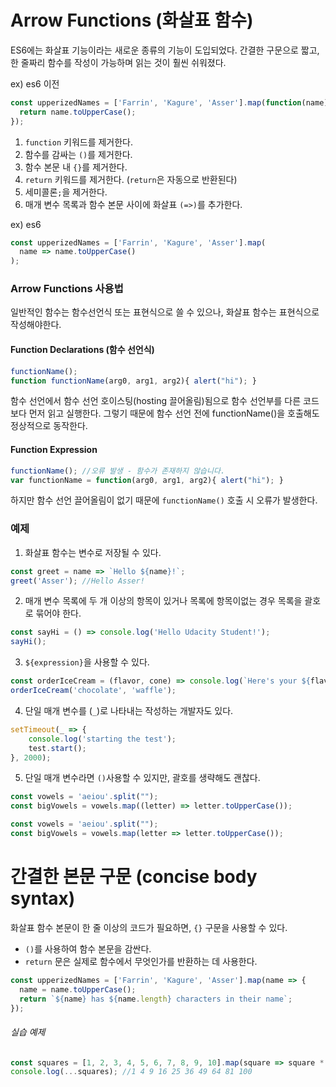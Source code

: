 # Arrow Functions (화살표 함수)
ES6에는 화살표 기능이라는 새로운 종류의 기능이 도입되었다. 간결한 구문으로 짧고, 한 줄짜리 함수를 작성이 가능하며 읽는 것이 훨씬 쉬워졌다.

ex) es6 이전
```javascript
const upperizedNames = ['Farrin', 'Kagure', 'Asser'].map(function(name) { 
  return name.toUpperCase();
});
```

1. `function` 키워드를 제거한다.
2. 함수를 감싸는 `()`를 제거한다.
3. 함수 본문 내 `{}`를 제거한다.
4. `return` 키워드를 제거한다. (`return`은 자동으로 반환된다)
5. 세미콜론`;`을 제거한다.
6. 매개 변수 목록과 함수 본문 사이에 화살표 `(=>)`를 추가한다.

ex) es6
```javascript
const upperizedNames = ['Farrin', 'Kagure', 'Asser'].map(
  name => name.toUpperCase()
);
```

### Arrow Functions 사용법
일반적인 함수는 함수선언식 또는 표현식으로 쓸 수 있으나, 화살표 함수는 표현식으로 작성해야한다.

#### Function Declarations (함수 선언식)
```javascript
functionName();
function functionName(arg0, arg1, arg2){ alert("hi"); }
```
함수 선언에서 함수 선언 호이스팅(hosting 끌어올림)됨으로 함수 선언부를 다른 코드보다 먼저 읽고 실행한다.
그렇기 때문에 함수 선언 전에 functionName()을 호출해도 정상적으로 동작한다.

#### Function Expression
```javascript
functionName(); //오류 발생 - 함수가 존재하지 않습니다.
var functionName = function(arg0, arg1, arg2){ alert("hi"); }
```
하지만 함수 선언 끌어올림이 없기 때문에 `functionName()` 호출 시 오류가 발생한다.

### 예제

1. 화살표 함수는 변수로 저장될 수 있다. 

```javascript
const greet = name => `Hello ${name}!`;
greet('Asser'); //Hello Asser!

```

2. 매개 변수 목록에 두 개 이상의 항목이 있거나 목록에 항목이없는 경우 목록을 괄호로 묶어야 한다.

```javascript
const sayHi = () => console.log('Hello Udacity Student!');
sayHi();
```

3. `${expression}`을 사용할 수 있다.

```javascript
const orderIceCream = (flavor, cone) => console.log(`Here's your ${flavor} ice cream in a ${cone} cone.`);
orderIceCream('chocolate', 'waffle');
```

4. 단일 매개 변수를 (`_`)로 나타내는 작성하는 개발자도 있다.

```javascript
setTimeout(_ => {
    console.log('starting the test');
    test.start();
}, 2000);
```

5. 단일 매개 변수라면 `()`사용할 수 있지만, 괄호를 생략해도 괜찮다.

```javascript
const vowels = 'aeiou'.split("");
const bigVowels = vowels.map((letter) => letter.toUpperCase());
```

```javascript
const vowels = 'aeiou'.split("");
const bigVowels = vowels.map(letter => letter.toUpperCase());
```

# 간결한 본문 구문 (concise body syntax)
화살표 함수 본문이 한 줄 이상의 코드가 필요하면, `{}` 구문을 사용할 수 있다.

* `()`를 사용하여 함수 본문을 감싼다.
* `return` 문은 실제로 함수에서 무엇인가를 반환하는 데 사용한다.

```javascript
const upperizedNames = ['Farrin', 'Kagure', 'Asser'].map(name => {
  name = name.toUpperCase();
  return `${name} has ${name.length} characters in their name`;
});
``` 

###### 실습 예제
```javascript
const squares = [1, 2, 3, 4, 5, 6, 7, 8, 9, 10].map(square => square * square);
console.log(...squares); //1 4 9 16 25 36 49 64 81 100

```